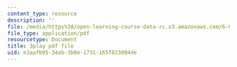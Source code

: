```yaml
---
content_type: resource
description: ''
file: /media/https%3A/open-learning-course-data-rc.s3.amazonaws.com/6-02-introduction-to-eecs-ii-digital-communication-systems-fall-2012/e3aafb9534ab3b0e1731165f823004de_BtaVq2g17G0.pdf
file_type: application/pdf
resourcetype: Document
title: 3play pdf file
uid: e3aafb95-34ab-3b0e-1731-165f823004de
---
```

